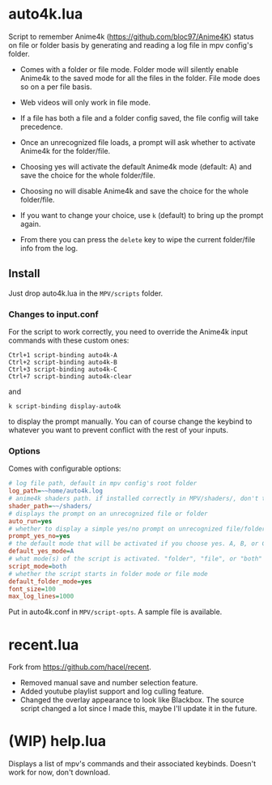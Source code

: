 # auto4k.lua

Script to remember Anime4k (https://github.com/bloc97/Anime4K) status on file or folder basis by generating and reading a log file in mpv config's folder.

* Comes with a folder or file mode. Folder mode will silently enable Anime4k to the saved mode for all the files in the folder. File mode does so on a per file basis.
* Web videos will only work in file mode.
* If a file has both a file and a folder config saved, the file config will take precedence.

* Once an unrecognized file loads, a prompt will ask whether to activate Anime4k for the folder/file.
* Choosing yes will activate the default Anime4k mode (default: A) and save the choice for the whole folder/file.
* Choosing no will disable Anime4k and save the choice for the whole folder/file.
* If you want to change your choice, use `k` (default) to bring up the prompt again.
* From there you can press the `delete` key to wipe the current folder/file info from the log.

## Install

Just drop auto4k.lua in the `MPV/scripts` folder.

### Changes to input.conf

For the script to work correctly, you need to override the Anime4k input commands with these custom ones:

```
Ctrl+1 script-binding auto4k-A
Ctrl+2 script-binding auto4k-B
Ctrl+3 script-binding auto4k-C
Ctrl+7 script-binding auto4k-clear
```
and
```
k script-binding display-auto4k
```

to display the prompt manually.
You can of course change the keybind to whatever you want to prevent conflict with the rest of your inputs.

### Options

Comes with configurable options:

```ini
# log file path, default in mpv config's root folder
log_path=~~home/auto4k.log
# anime4k shaders path. if installed correctly in MPV/shaders/, don't touch anything
shader_path=~~/shaders/
# displays the prompt on an unrecognized file or folder
auto_run=yes
# whether to display a simple yes/no prompt on unrecognized file/folder, or a more detailed prompt with all modes
prompt_yes_no=yes
# the default mode that will be activated if you choose yes. A, B, or C
default_yes_mode=A
# what mode(s) of the script is activated. "folder", "file", or "both"
script_mode=both
# whether the script starts in folder mode or file mode
default_folder_mode=yes
font_size=100
max_log_lines=1000
```

Put in auto4k.conf in `MPV/script-opts`. A sample file is available.

# recent.lua

Fork from https://github.com/hacel/recent.
* Removed manual save and number selection feature.
* Added youtube playlist support and log culling feature.
* Changed the overlay appearance to look like Blackbox.
The source script changed a lot since I made this, maybe I'll update it in the future.

# (WIP) help.lua

Displays a list of mpv's commands and their associated keybinds. Doesn't work for now, don't download.